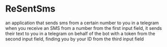 # ReSentSms
an application that sends sms from a certain number to you in a telegram
when you receive an SMS from a number from the first input field, it sends their text to you in a telegram on behalf of the bot with a token from the second input field, finding you by your ID from the third input field

